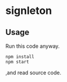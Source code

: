 # signleton 

## Usage

Run this code anyway.
```shell script
npm install 
npm start
```

,and read source code.
